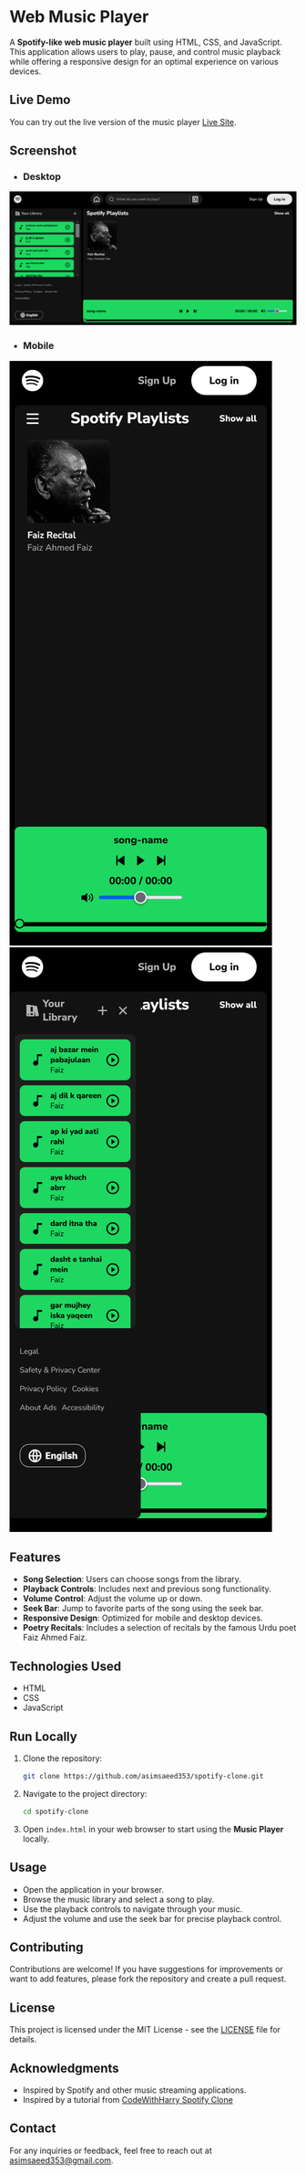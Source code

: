 # Web Music Player

A **Spotify-like web music player** built using HTML, CSS, and JavaScript. This application allows users to play, pause, and control music playback while offering a responsive design for an optimal experience on various devices.

## Live Demo

You can try out the live version of the music player [Live Site](https://asimsaeed353.github.io/spotify-clone/).

## Screenshot

- ### Desktop
![Project Screenshot Desktop](/project-ss.png)

- ### Mobile
![Project Screenshot Mobile](/project-ss-mobile-1.png)
![Project Screenshot Mobile](/project-ss-mobile-2.png)

## Features

- **Song Selection**: Users can choose songs from the library.
- **Playback Controls**: Includes next and previous song functionality.
- **Volume Control**: Adjust the volume up or down.
- **Seek Bar**: Jump to favorite parts of the song using the seek bar.
- **Responsive Design**: Optimized for mobile and desktop devices.
- **Poetry Recitals**: Includes a selection of recitals by the famous Urdu poet Faiz Ahmed Faiz.

## Technologies Used

- HTML
- CSS
- JavaScript

## Run Locally

1. Clone the repository:

   ```bash
   git clone https://github.com/asimsaeed353/spotify-clone.git
   ``` 

2. Navigate to the project directory:

    ```bash
    cd spotify-clone
    ```
3. Open ```index.html``` in your web browser to start using the **Music Player** locally.

## Usage 

- Open the application in your browser.
- Browse the music library and select a song to play.
- Use the playback controls to navigate through your music.
- Adjust the volume and use the seek bar for precise playback control.

## Contributing 

Contributions are welcome! If you have suggestions for improvements or want to add features, please fork the repository and create a pull request.

## License

This project is licensed under the MIT License - see the [LICENSE](./LICENSE) file for details.

## Acknowledgments

- Inspired by Spotify and other music streaming applications.
- Inspired by a tutorial from [CodeWithHarry Spotify Clone](https://www.youtube.com/watch?v=CYwEq1GdU4E&list=PLu0W_9lII9agq5TrH9XLIKQvv0iaF2X3w&index=84)

## Contact 

For any inquiries or feedback, feel free to reach out at asimsaeed353@gmail.com.
